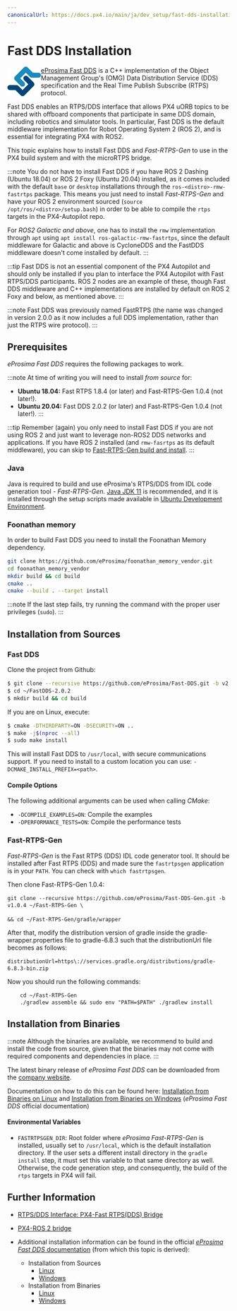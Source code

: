 ```yaml
---
canonicalUrl: https://docs.px4.io/main/ja/dev_setup/fast-dds-installation
---
```


# Fast DDS Installation

<img alt="logo" src="../../assets/fastrtps/eprosima_logo.png" style="float:left;" /> [eProsima Fast DDS](https://github.com/eProsima/Fast-DDS) is a C++ implementation of the Object Management Group's (OMG) Data Distribution Service (DDS) specification and the Real Time Publish Subscribe (RTPS) protocol.

Fast DDS enables an RTPS/DDS interface that allows PX4 uORB topics to be shared with offboard components that participate in same DDS domain, including robotics and simulator tools. In particular, Fast DDS is the default middleware implementation for Robot Operating System 2 (ROS 2), and is essential for integrating PX4 with ROS2.

This topic explains how to install Fast DDS and *Fast-RTPS-Gen* to use in the PX4 build system and with the microRTPS bridge.

:::note
You do not have to install Fast DDS if you have ROS 2 Dashing (Ubuntu 18.04) or ROS 2 Foxy (Ubuntu 20.04) installed, as it comes included with the default `base` or `desktop` installations through the `ros-<distro>-rmw-fastrtps` package. This means you just need to install *Fast-RTPS-Gen* and have your ROS 2 environment sourced (`source /opt/ros/<distro>/setup.bash`) in order to be able to compile the `rtps` targets in the PX4-Autopilot repo.

For *ROS2 Galactic and above*, one has to install the `rmw` implementation through `apt` using `apt install ros-galactic-rmw-fastrtps`, since the default middleware for Galactic and above is CycloneDDS and the FastDDS middleware doesn't come installed by default.
:::

:::tip
Fast DDS is not an essential component of the PX4 Autopilot and should only be installed if you plan to interface the PX4 Autopilot with Fast RTPS/DDS participants.
ROS 2 nodes are an example of these, though Fast DDS middleware and C++ implementations are installed by default on ROS 2 Foxy and below, as mentioned above.
:::

:::note
Fast DDS was previously named FastRTPS (the name was changed in version 2.0.0 as it now includes a full DDS implementation, rather than just the RTPS wire protocol).
:::


## Prerequisites

*eProsima Fast DDS* requires the following packages to work.

:::note
At time of writing you will need to install *from source* for:
- **Ubuntu 18.04:** Fast RTPS 1.8.4 (or later) and Fast-RTPS-Gen 1.0.4 (not later!).
- **Ubuntu 20.04:** Fast DDS 2.0.2 (or later) and Fast-RTPS-Gen 1.0.4 (not later!).
:::

:::tip
Remember (again) you only need to install Fast DDS if you are not using ROS 2 and just want to leverage non-ROS2 DDS networks and applications. If you have ROS 2 installed (and `rmw-fasrtps` as its default middleware), you can skip to [Fast-RTPS-Gen build and install](#fast-rtps-gen).
:::

### Java

Java is required to build and use eProsima's RTPS/DDS from IDL code generation tool - *Fast-RTPS-Gen*. [Java JDK 11](https://www.oracle.com/java/technologies/javase-jdk11-downloads.html) is recommended, and it is installed through the setup scripts made available in [Ubuntu Development Environment](../dev_setup/dev_env_linux.md).

### Foonathan memory

In order to build Fast DDS you need to install the Foonathan Memory dependency.

```sh
git clone https://github.com/eProsima/foonathan_memory_vendor.git
cd foonathan_memory_vendor
mkdir build && cd build
cmake ..
cmake --build . --target install
```

:::note
If the last step fails, try running the command with the proper user privileges (`sudo`).
:::


## Installation from Sources

### Fast DDS

Clone the project from Github:

```sh
$ git clone --recursive https://github.com/eProsima/Fast-DDS.git -b v2.0.2 ~/FastDDS-2.0.2
$ cd ~/FastDDS-2.0.2
$ mkdir build && cd build
```

If you are on Linux, execute:

```sh
$ cmake -DTHIRDPARTY=ON -DSECURITY=ON ..
$ make -j$(nproc --all)
$ sudo make install
```

This will install Fast DDS to `/usr/local`, with secure communications support. If you need to install to a custom location you can use: `-DCMAKE_INSTALL_PREFIX=<path>`.

#### Compile Options

The following additional arguments can be used when calling *CMake*:

- `-DCOMPILE_EXAMPLES=ON`: Compile the examples
- `-DPERFORMANCE_TESTS=ON`: Compile the performance tests


### Fast-RTPS-Gen

*Fast-RTPS-Gen* is the Fast RTPS (DDS) IDL code generator tool. It should be installed after Fast RTPS (DDS) and made sure the `fastrtpsgen` application is in your `PATH`. You can check with `which fastrtpsgen`.

Then clone Fast-RTPS-Gen 1.0.4:
```
git clone --recursive https://github.com/eProsima/Fast-DDS-Gen.git -b v1.0.4 ~/Fast-RTPS-Gen \

&& cd ~/Fast-RTPS-Gen/gradle/wrapper
```

After that, modify the distribution version  of gradle inside the gradle-wrapper.properties file to gradle-6.8.3 such that the distributionUrl file becomes as follows:

```
distributionUrl=https\://services.gradle.org/distributions/gradle-6.8.3-bin.zip
```
Now you should run the following commands:

```
    cd ~/Fast-RTPS-Gen 
    ./gradlew assemble && sudo env "PATH=$PATH" ./gradlew install
```

## Installation from Binaries

:::note
Although the binaries are available, we recommend to build and install the code from source, given that the binaries may not come with required components and dependencies in place.
:::

The latest binary release of *eProsima Fast DDS* can be downloaded from the [company website](http://www.eprosima.com/).

Documentation on how to do this can be found here: [Installation from Binaries on Linux](https://fast-dds.docs.eprosima.com/en/latest/installation/binaries/binaries_linux.html) and [Installation from Binaries on Windows](https://fast-dds.docs.eprosima.com/en/latest/installation/binaries/binaries_windows.html) (*eProsima Fast DDS* official documentation)

#### Environmental Variables

* `FASTRTPSGEN_DIR`: Root folder where *eProsima Fast-RTPS-Gen* is installed, usually set to `/usr/local`, which is the default installation directory. If the user sets a different install directory in the `gradle install` step, it must set this variable to that same directory as well. Otherwise, the code generation step, and consequently, the build of the `rtps` targets in PX4 will fail.


## Further Information

- [RTPS/DDS Interface: PX4-Fast RTPS(DDS) Bridge](../middleware/micrortps.md)
- [PX4-ROS 2 bridge](../ros/ros2_comm.md)

- Additional installation information can be found in the official [*eProsima Fast DDS* documentation](https://fast-dds.docs.eprosima.com/en/latest/) (from which this topic is derived):
  - Installation from Sources
    - [Linux](https://fast-dds.docs.eprosima.com/en/latest/installation/sources/sources_linux.html)
    - [Windows](https://fast-dds.docs.eprosima.com/en/latest/installation/sources/sources_windows.html)
  - Installation from Binaries
    - [Linux](https://fast-dds.docs.eprosima.com/en/latest/installation/binaries/binaries_linux.html)
    - [Windows](https://fast-dds.docs.eprosima.com/en/latest/installation/binaries/binaries_windows.html)
